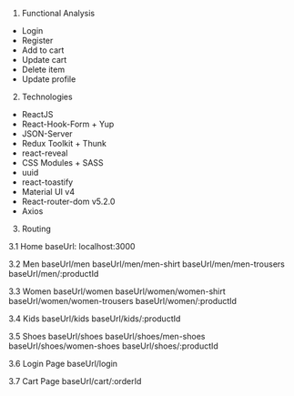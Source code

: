 1. Functional Analysis

-   Login
-   Register
-   Add to cart
-   Update cart
-   Delete item
-   Update profile

2. Technologies

-   ReactJS
-   React-Hook-Form + Yup
-   JSON-Server
-   Redux Toolkit + Thunk
-   react-reveal
-   CSS Modules + SASS
-   uuid
-   react-toastify
-   Material UI v4
-   React-router-dom v5.2.0
-   Axios

3. Routing

3.1 Home
baseUrl: localhost:3000

3.2 Men
baseUrl/men
baseUrl/men/men-shirt
baseUrl/men/men-trousers
baseUrl/men/:productId

3.3 Women
baseUrl/women
baseUrl/women/women-shirt
baseUrl/women/women-trousers
baseUrl/women/:productId

3.4 Kids
baseUrl/kids
baseUrl/kids/:productId

3.5 Shoes
baseUrl/shoes
baseUrl/shoes/men-shoes
baseUrl/shoes/women-shoes
baseUrl/shoes/:productId

3.6 Login Page
baseUrl/login

3.7 Cart Page
baseUrl/cart/:orderId
